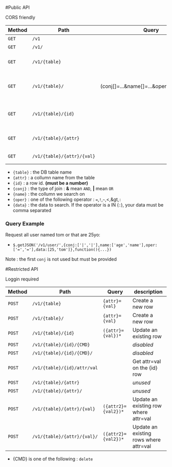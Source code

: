 
#Public API

CORS friendly

Method | Path                     | Query                      | Description
------ | ------------------------ | -------------------------- | -----------
`GET`  |`/v1`                     |                            | This help
`GET`  |`/v1/`                    |                            | Liste tables
`GET`  |`/v1/{table}`             |                            | Get table collumns info
`GET`  |`/v1/{table}/`            | (conj[]=...&name[]=...&oper[]...&data[]=...) | Find row using a query (see example)
`GET`  |`/v1/{table}/{id}`        |                            | Get row by {id} (must be a number)
`GET`  |`/v1/{table}/{attr}`      |                            | Get rows grouped by {attr}
`GET`  |`/v1/{table}/{attr}/{val}`|                            | Get rows by attr=val

* `{table}` : the DB table name
* `{attr}` : a collumn name from the table
* `{id}` : a row id. **(must be a number)**
* `{conj}` : the type of join : **&** mean `AND`, **|** mean `OR`
* `{name}` : the collumn we search on
* `{oper}` : one of the following operator : `=`,`!`,`~`,&lt;,&gt,`:`
* `{data}` : the data to search. If the operator is a IN (`:`), your data must be comma separated

### Query Example 
Request all user named tom or that are 25yo:
* `$.getJSON('/v1/user/',{conj:['|','|'],name:['age','name'],oper:['=','='],data:[25,'tom']},function(){...})`

Note : the first `conj` is not used but must be provided

#Restricted API

Loggin required

Method | Path                        | Query               | description
------ | --------------------------- | ------------------- | -----------
`POST` | `/v1/{table}`               | `{attr}={val}`      | Create a new row
`POST` | `/v1/{table}/`              | `{attr}={val}`      | Create a new row
`POST` | `/v1/{table}/{id}`          | `({attr}={val})*`   | Update an existing row
`POST` | `/v1/{table}/{id}/{CMD}`    |                     | _disabled_
`POST` | `/v1/{table}/{id}/{CMD}/`   |                     | _disabled_
`POST` | `/v1/{table}/{id}/attr/val` |                     | Get attr=val on the {id} row
`POST` | `/v1/{table}/{attr}`        |                     | _unused_
`POST` | `/v1/{table}/{attr}/`       |                     | _unused_
`POST` | `/v1/{table}/{attr}/{val}`  | `({attr2}={val2})*` | Update an existing row where attr=val
`POST` | `/v1/{table}/{attr}/{val}/` | `({attr2}={val2})*` | Update an existing rows where attr=val
* {CMD} is one of the following : `delete`
